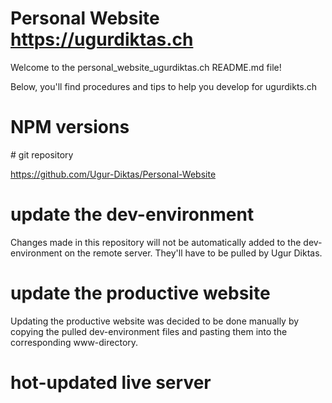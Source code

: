 # Personal Website https://ugurdiktas.ch

Welcome to the personal_website_ugurdiktas.ch README.md file! 

Below, you'll find procedures and tips to help you develop for ugurdikts.ch

# NPM versions



# git repository

https://github.com/Ugur-Diktas/Personal-Website


# update the dev-environment

Changes made in this repository will not be automatically added to the dev-environment on the remote server. They'll have to be pulled by Ugur Diktas. 

# update the productive website

Updating the productive website was decided to be done manually by copying the pulled dev-environment files and pasting them into the corresponding www-directory. 

# hot-updated live server

